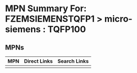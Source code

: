 



# MPN Summary For: FZEMSIEMENSTQFP1 > micro-siemens : TQFP100

## MPNs
  

|MPN|Direct Links|Search Links|
| :--- | :--- | :--- |
||||

